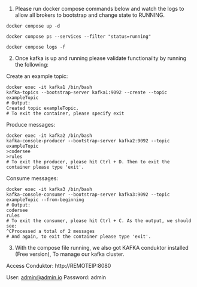 1. Please run docker compose commands below and watch the logs to allow all brokers to bootstrap and change state to RUNNING.
 ~~~
 docker compose up -d

 docker compose ps --services --filter "status=running"
 
 docker compose logs -f 
 ~~~ 
  
2. Once kafka is up and running please validate functionailty by running the following:

Create an example topic:
~~~
docker exec -it kafka1 /bin/bash
kafka-topics --bootstrap-server kafka1:9092 --create --topic exampleTopic
# Output:
Created topic exampleTopic.
# To exit the container, please specify exit
~~~

Produce messages:
~~~
docker exec -it kafka2 /bin/bash
kafka-console-producer --bootstrap-server kafka2:9092 --topic exampleTopic
>codersee
>rules 
# To exit the producer, please hit Ctrl + D. Then to exit the container please type 'exit'.
~~~

Consume messages:
~~~
docker exec -it kafka3 /bin/bash
kafka-console-consumer --bootstrap-server kafka3:9092 --topic exampleTopic --from-beginning
# Output:
codersee
rules
# To exit the consumer, please hit Ctrl + C. As the output, we should see:
^CProcessed a total of 2 messages
# And again, to exit the container please type 'exit'.
~~~


3. With the compose file running, we also got KAFKA conduktor installed (Free version),
To manage our kafka cluster.

Access Conduktor: http://REMOTEIP:8080

User: admin@admin.io
Password: admin

